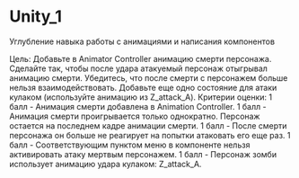 # Unity_1
Углубление навыка работы с анимациями и написания компонентов

Цель:
Добавьте в Animator Controller анимацию смерти персонажа. Сделайте так, чтобы после удара атакуемый персонаж отыгрывал анимацию смерти. Убедитесь, что после смерти с персонажем больше нельзя взаимодействовать.
Добавьте еще одно состояние для атаки кулаком (используйте анимацию из Z_attack_A).
Критерии оценки:
1 балл - Анимация смерти добавлена в Animation Controller. 1 балл - Анимация смерти проигрывается только однократно. Персонаж остается на последнем кадре анимации смерти. 1 балл - После смерти персонажа он больше не реагирует на попытки атаковать его еще раз. 1 балл - Соответствующим пунктом меню в компоненте нельзя активировать атаку мертвым персонажем. 1 балл - Персонаж зомби использует анимацию удара кулаком: Z_attack_A.
